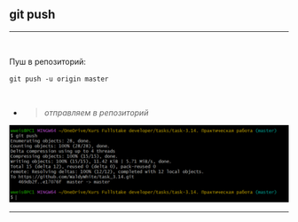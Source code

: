 ## git push
---
<br>

Пуш в репозиторий:
```bash=
git push -u origin master
```
<br>

- >*отправляем в репозиторий*

![git push](git.push.PNG)

---